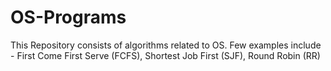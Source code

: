 # OS-Programs
This Repository consists of algorithms related to OS. Few examples include - First Come First Serve (FCFS), Shortest Job First (SJF), Round Robin (RR)
